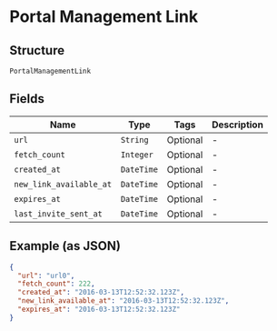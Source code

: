 
# Portal Management Link

## Structure

`PortalManagementLink`

## Fields

| Name | Type | Tags | Description |
|  --- | --- | --- | --- |
| `url` | `String` | Optional | - |
| `fetch_count` | `Integer` | Optional | - |
| `created_at` | `DateTime` | Optional | - |
| `new_link_available_at` | `DateTime` | Optional | - |
| `expires_at` | `DateTime` | Optional | - |
| `last_invite_sent_at` | `DateTime` | Optional | - |

## Example (as JSON)

```json
{
  "url": "url0",
  "fetch_count": 222,
  "created_at": "2016-03-13T12:52:32.123Z",
  "new_link_available_at": "2016-03-13T12:52:32.123Z",
  "expires_at": "2016-03-13T12:52:32.123Z"
}
```

